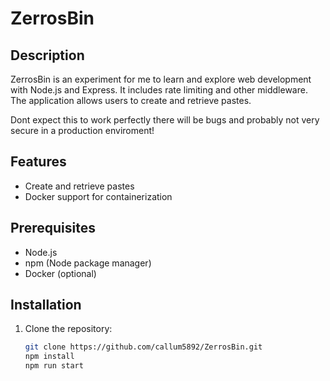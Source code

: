 # ZerrosBin

## Description

ZerrosBin is an experiment for me to learn and explore web development with Node.js and Express. It includes rate limiting and other middleware. The application allows users to create and retrieve pastes.

Dont expect this to work perfectly there will be bugs and probably not very secure in a production enviroment!

## Features

- Create and retrieve pastes
- Docker support for containerization

## Prerequisites

- Node.js
- npm (Node package manager)
- Docker (optional)

## Installation

1. Clone the repository:

   ```bash
   git clone https://github.com/callum5892/ZerrosBin.git
   npm install
   npm run start

